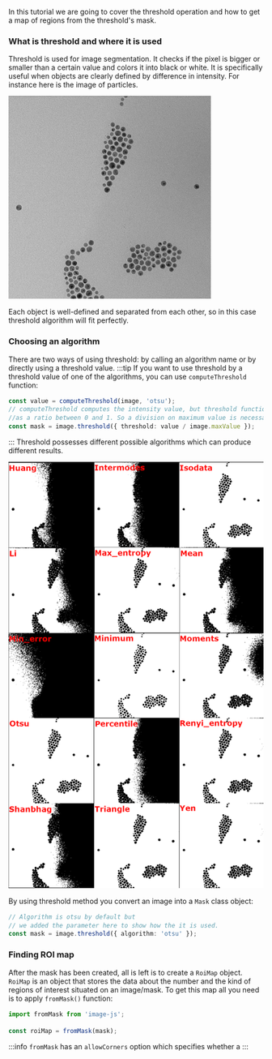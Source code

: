 In this tutorial we are going to cover the threshold operation and how to get a map of regions from the threshold's mask.

### What is threshold and where it is used

Threshold is used for image segmentation. It checks if the pixel is bigger or smaller than a certain value and colors it into black or white.
It is specifically useful when objects are clearly defined by difference in intensity. For instance here is the image of particles.

![Particles image](greys.png)

Each object is well-defined and separated from each other, so in this case threshold algorithm will fit perfectly.

### Choosing an algorithm

There are two ways of using threshold: by calling an algorithm name or by directly using a threshold value.
:::tip
If you want to use threshold by a threshold value of one of the algorithms, you can use `computeThreshold` function:

```ts
const value = computeThreshold(image, 'otsu');
// computeThreshold computes the intensity value, but threshold function accepts it
//as a ratio between 0 and 1. So a division on maximum value is necessary.
const mask = image.threshold({ threshold: value / image.maxValue });
```

:::
Threshold possesses different possible algorithms which can produce different results.

![](./MaskCombosThreshold.png)

By using threshold method you convert an image into a `Mask` class object:

```ts
// Algorithm is otsu by default but
// we added the parameter here to show how the it is used.
const mask = image.threshold({ algorithm: 'otsu' });
```

### Finding ROI map

After the mask has been created, all is left is to create a `RoiMap` object. `RoiMap` is an object that stores the data about the number and the kind of regions of interest situated on an image/mask.
To get this map all you need is to apply `fromMask()` function:

```ts
import fromMask from 'image-js';

const roiMap = fromMask(mask);
```

:::info
`fromMask` has an `allowCorners` option which specifies whether a
:::
